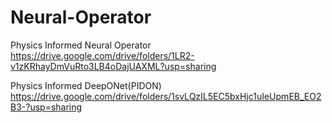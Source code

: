 # Neural-Operator

Physics Informed Neural Operator
https://drive.google.com/drive/folders/1LR2-v1zKRhayDmVuRto3LB4oDajUAXML?usp=sharing


Physics Informed DeepONet(PIDON)
https://drive.google.com/drive/folders/1svLQzIL5EC5bxHjc1uIeUpmEB_EO2B3-?usp=sharing


